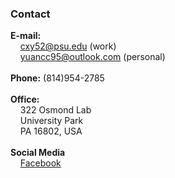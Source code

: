### Contact
**E-mail:** <br /> 
  &nbsp;&nbsp;&nbsp;  <cxy52@psu.edu> (work) <br /> 
  &nbsp;&nbsp;&nbsp; <yuancc95@outlook.com> (personal)<br /> 
   <br />
**Phone:** (814)954-2785<br /> 
<br />
**Office:** <br /> 
   &nbsp;&nbsp;&nbsp; 322 Osmond Lab<br /> 
   &nbsp;&nbsp;&nbsp; University Park<br /> 
   &nbsp;&nbsp;&nbsp; PA 16802, USA<br /> 
<br />
    **Social Media** <br />
    &nbsp;&nbsp;&nbsp; [Facebook](https://www.facebook.com/profile.php?id=100009428177031)

    
<br>












